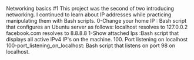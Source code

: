 Networking basics #1 This project was the second of two introducing networking. I continued to learn about IP addresses while practicing manipulating them with Bash scripts.
0-Change your home IP :  Bash script that configures an Ubuntu server as follows: localhost resolves to 127.0.0.2 facebook.com resolves to 8.8.8.8
1-Show attached Ips :Bash script that displays all active IPv4 IP's on the machine. 100. Port listening on localhost
100-port_listening_on_localhost: Bash script that listens on port 98 on localhost.
